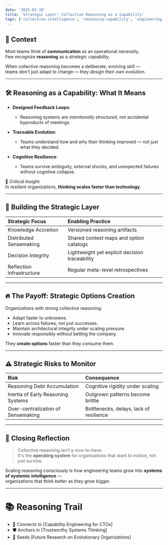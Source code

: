 ```yaml
---
date: '2025-01-10'
title: 'Strategic Layer: Collective Reasoning as a Capability'
tags: ['collective-intelligence', 'reasoning-capability', 'engineering-strategy', 'CTO-growth']
---
```


## 🎯 Context

Most teams think of **communication** as an operational necessity.  
Few recognize **reasoning** as a *strategic capability*.

When collective reasoning becomes a deliberate, evolving skill —  
teams don't just adapt to change — they *design their own evolution*.

---

## 🛠️ Reasoning as a Capability: What It Means

- **Designed Feedback Loops**:  
  - Reasoning systems are *intentionally structured*, not accidental byproducts of meetings.

- **Traceable Evolution**:  
  - Teams understand *how* and *why* their thinking improved — not just what they decided.

- **Cognitive Resilience**:  
  - Teams survive ambiguity, external shocks, and unexpected failures without cognitive collapse.

📍 *Critical Insight*:  
In resilient organizations, **thinking scales faster than technology**.

---

## 🔗 Building the Strategic Layer

| Strategic Focus                  | Enabling Practice                         |
|:----------------------------------|:-----------------------------------------|
| Knowledge Accretion              | Versioned reasoning artifacts             |
| Distributed Sensemaking           | Shared context maps and option catalogs  |
| Decision Integrity                | Lightweight yet explicit decision traceability |
| Reflection Infrastructure         | Regular meta-level retrospectives         |

---

## 🔥 The Payoff: Strategic Options Creation

Organizations with strong collective reasoning:

- Adapt faster to unknowns.
- Learn across failures, not just successes.
- Maintain architectural integrity under scaling pressure.
- Innovate responsibly without betting the company.

They **create options** faster than they consume them.

---

## ⚠️ Strategic Risks to Monitor

| Risk                              | Consequence                              |
|:----------------------------------|:-----------------------------------------|
| Reasoning Debt Accumulation       | Cognitive rigidity under scaling         |
| Inertia of Early Reasoning Systems | Outgrown patterns become brittle         |
| Over-centralization of Sensemaking | Bottlenecks, delays, lack of resilience   |

---

## 📌 Closing Reflection

> Collective reasoning isn't a nice-to-have.  
> It's the **operating system** for organizations that want to evolve, not just survive.

Scaling reasoning consciously is how engineering teams grow into **systems of systemic intelligence** —  
organizations that *think better* as they grow bigger.

---

# 📚 Reasoning Trail

- 🧩 Connects to [Capability Engineering for CTOs]
- 🛡️ Anchors in [Trustworthy Systems Thinking]
- 🌱 Seeds [Future Research on Evolutionary Organizations]

